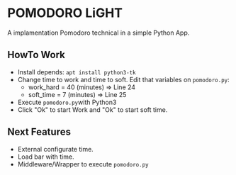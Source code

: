 # POMODORO LiGHT
A implamentation Pomodoro technical in a simple Python App.

## HowTo Work
* Install depends:
`apt install python3-tk`
* Change time to work and time to soft. Edit that variables on `pomodoro.py`:
	* work_hard = 40 (minutes) => Line 24
	* soft_time = 7 (minutes)  => Line 25
* Execute `pomodoro.py`with Python3
* Click "Ok" to start Work and "Ok" to start soft time.

## Next Features
* External configurate time.
* Load bar with time.
* Middleware/Wrapper to execute `pomodoro.py`
